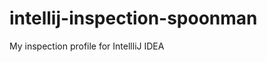 intellij-inspection-spoonman
============================

My inspection profile for IntellliJ IDEA
